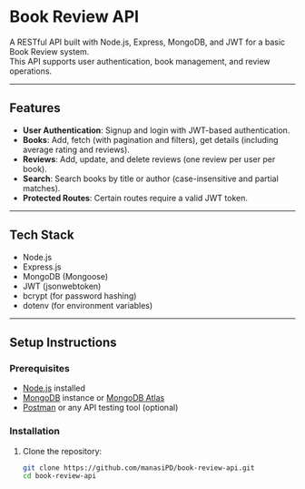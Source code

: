 # Book Review API

A RESTful API built with Node.js, Express, MongoDB, and JWT for a basic Book Review system.  
This API supports user authentication, book management, and review operations.

---

## Features

- **User Authentication**: Signup and login with JWT-based authentication.
- **Books**: Add, fetch (with pagination and filters), get details (including average rating and reviews).
- **Reviews**: Add, update, and delete reviews (one review per user per book).
- **Search**: Search books by title or author (case-insensitive and partial matches).
- **Protected Routes**: Certain routes require a valid JWT token.

---

## Tech Stack

- Node.js
- Express.js
- MongoDB (Mongoose)
- JWT (jsonwebtoken)
- bcrypt (for password hashing)
- dotenv (for environment variables)

---

## Setup Instructions

### Prerequisites

- [Node.js](https://nodejs.org/) installed
- [MongoDB](https://www.mongodb.com/) instance or [MongoDB Atlas](https://www.mongodb.com/cloud/atlas)
- [Postman](https://www.postman.com/) or any API testing tool (optional)

### Installation

1. Clone the repository:

   ```bash
   git clone https://github.com/manasiPD/book-review-api.git
   cd book-review-api
